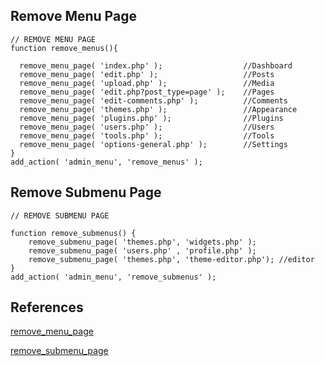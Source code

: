 ## Remove Menu Page

```
// REMOVE MENU PAGE
function remove_menus(){
  
  remove_menu_page( 'index.php' );                  //Dashboard
  remove_menu_page( 'edit.php' );                   //Posts
  remove_menu_page( 'upload.php' );                 //Media
  remove_menu_page( 'edit.php?post_type=page' );    //Pages
  remove_menu_page( 'edit-comments.php' );          //Comments
  remove_menu_page( 'themes.php' );                 //Appearance
  remove_menu_page( 'plugins.php' );                //Plugins
  remove_menu_page( 'users.php' );                  //Users
  remove_menu_page( 'tools.php' );                  //Tools
  remove_menu_page( 'options-general.php' );        //Settings  
}
add_action( 'admin_menu', 'remove_menus' );
```
## Remove Submenu Page
```
// REMOVE SUBMENU PAGE

function remove_submenus() {
	remove_submenu_page( 'themes.php', 'widgets.php' );
	remove_submenu_page( 'users.php' , 'profile.php' ); 
	remove_submenu_page( 'themes.php', 'theme-editor.php'); //editor
}
add_action( 'admin_menu', 'remove_submenus' );
```

## References

[remove_menu_page](https://developer.wordpress.org/reference/functions/remove_menu_page/)

[remove_submenu_page](https://developer.wordpress.org/reference/functions/remove_submenu_page/)
